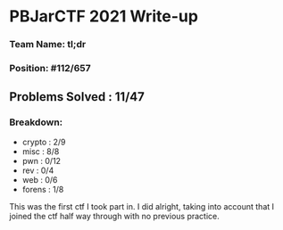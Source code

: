 # PBJarCTF 2021 Write-up

<h3>Team Name: tl;dr</h3>
<h3>Position: #112/657</h3>

<h2>Problems Solved : 11/47</h2>

<h3>Breakdown:</h3>
<ul>
  <li>crypto : 2/9</li>
<li>misc : 8/8</li>
  <li>pwn : 0/12</li>
  <li>rev : 0/4</li>
  
 <li>web : 0/6</li>
  <li>forens : 1/8</li>
  </ul>

This was the first ctf I took part in. I did alright, taking into account that I joined the ctf half way through with no previous practice.
